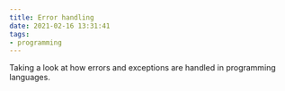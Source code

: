 ```yaml
---
title: Error handling
date: 2021-02-16 13:31:41
tags:
- programming
---
```


Taking a look at how errors and exceptions are handled in programming languages.

<!-- more -->

<!--
  Languages
    Java
    Kotlin
    Python
    Rust
    JavaScript
    Go
    Elixir
-->
